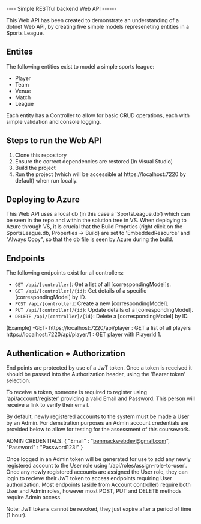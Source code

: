 ---- Simple RESTful backend Web API ------

This Web API has been created to demonstrate an understanding of a dotnet Web API, by creating five simple models represeneting entities in a Sports League.

Entites
--------
The following entities exist to model a simple sports league:

- Player
- Team
- Venue
- Match
- League

Each entity has a Controller to allow for basic CRUD operations, each with simple validation and console logging.

Steps to run the Web API
-------------------------
1. Clone this repository
2. Ensure the correct dependencies are restored (In Visual Studio)
3. Build the project
4. Run the project (which will be accessible at https://localhost:7220 by default) when run locally.

Deploying to Azure
-------------------
This Web API uses a local db (in this case a 'SportsLeague.db') which can be seen in the repo and within the solution tree in VS. When deploying to Azure through VS, it is crucial that the Build Proprties (right click on the SportsLeague.db, Properties -> Build) are set to 'EmbeddedResource' and "Always Copy", so that the db file is seen by Azure during the build.

Endpoints
---------
The following endpoints exist for all controllers: 

- `GET /api/[controller]`: Get a list of all [correspondingModel]s.
- `GET /api/[controller]/{id}`: Get details of a specific [correspondingModel] by ID.
- `POST /api/[controller]`: Create a new [correspondingModel].
- `PUT /api/[controller]/{id}`: Update details of a [correspondingModel].
- `DELETE /api/[controller]/{id}`: Delete a [correspondingModel] by ID.

(Example)
-GET-
https://localhost:7220/api/player : GET a list of all players
https://localhost:7220/api/player/1 : GET player with PlayerId 1.

Authentication + Authorization
------------------------------

End points are protected by use of a JwT token. Once a token is received it should be passed into the Authorization header, using the 'Bearer token' selection.

To receive a token, someone is required to register using 'api/account/register' providing a valid Email and Password. This person will receive a link to verify their email.

By default, newly registered accounts to the system must be made a User by an Admin. For demstration purposes an Admin account credentials are provided below to allow for testing for the assessment of this coursework.

ADMIN CREDENTIALS.
{
    "Email" : "benmackwebdev@gmail.com",
    "Password" : "Password123!"
}

Once logged in an Admin token will be generated for use to add any newly registered account to the User role using '/api/roles/assign-role-to-user'.
Once any newly registered accounts are assigned the User role, they can login to recieve their JwT token to access endpoints requiring User authorization.
Most endpoints (aside from Account controller) require both User and Admin roles, however most POST, PUT and DELETE methods require Admin access.

Note: JwT tokens cannot be revoked, they just expire after a period of time (1 hour).

